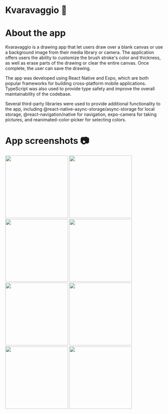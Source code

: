 # Kvaravaggio 🎨

# About the app

Kvaravaggio is a drawing app that let users draw over a blank canvas or use a background image from their media library or camera. The application offers users the ability to customize the brush stroke's color and thickness, as well as erase parts of the drawing or clear the entire canvas. Once complete, the user can save the drawing.

The app was developed using React Native and Expo, which are both popular frameworks for building cross-platform mobile applications. TypeScript was also used to provide type safety and improve the overall maintainability of the codebase.

Several third-party libraries were used to provide additional functionality to the app, including @react-native-async-storage/async-storage for local storage, @react-navigation/native for navigation, expo-camera for taking pictures, and reanimated-color-picker for selecting colors.

# App screenshots 📷

<img src="assets/screenshots/tutorial1.jpg" width="200"/>
<img src="assets/screenshots/tutorial2.jpg" width="200"/>
<img src="assets/screenshots/tutorial3.jpg" width="200"/>
<img src="assets/screenshots/tutorial4.jpg" width="200"/>

<img src="assets/screenshots/drawing.jpg" width="200"/>
<img src="assets/screenshots/color-picker.jpg" width="200"/>
<img src="assets/screenshots/gallery.jpg" width="200"/>
<img src="assets/screenshots/img-opened.jpg" width="200"/>
